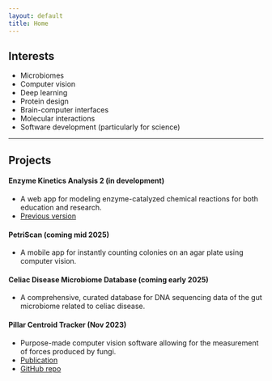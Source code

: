 ```yaml
---
layout: default
title: Home
---
```




## Interests
- Microbiomes
- Computer vision
- Deep learning
- Protein design
- Brain-computer interfaces
- Molecular interactions
- Software development (particularly for science)

---

## Projects
#### Enzyme Kinetics Analysis 2 (in development)
  - A web app for modeling enzyme-catalyzed chemical reactions for both education and research.
  - [Previous version](https://enzyme-kinetics.shinyapps.io/enzkinet_webpage/)

#### PetriScan (coming mid 2025)
  - A mobile app for instantly counting colonies on an agar plate using computer vision.

#### Celiac Disease Microbiome Database (coming early 2025)
  - A comprehensive, curated database for DNA sequencing data of the gut microbiome related to celiac disease.

#### Pillar Centroid Tracker (Nov 2023)
  - Purpose-made computer vision software allowing for the measurement of forces produced by fungi.
  - [Publication](https://ieeexplore.ieee.org/document/10344304) 
  - [GitHub repo](https://github.com/HaigBishop/pillar-centroid-tracker)

